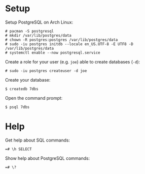 # Setup

Setup PostgreSQL on Arch Linux:

    # pacman -S postgresql
    # mkdir /var/lib/postgres/data
    # chown -R postgres:postgres /var/lib/postgres/data
    # sudo -iu postgres initdb --locale en_US.UTF-8 -E UTF8 -D /var/lib/postgres/data
    # systemctl enable --now postgresql.service

Create a role for your user (e.g. `joe`) able to create databases (`-d`):

    # sudo -iu postgres createuser -d joe

Create your database:

    $ createdb 7dbs

Open the command prompt:

    $ psql 7dbs

# Help

Get help about SQL commands:

    =# \h SELECT

Show help about PostgreSQL commands:

    =# \?
